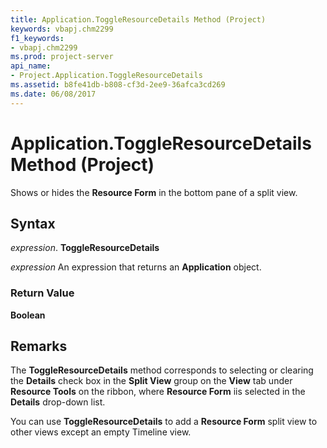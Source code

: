 ```yaml
---
title: Application.ToggleResourceDetails Method (Project)
keywords: vbapj.chm2299
f1_keywords:
- vbapj.chm2299
ms.prod: project-server
api_name:
- Project.Application.ToggleResourceDetails
ms.assetid: b8fe41db-b808-cf3d-2ee9-36afca3cd269
ms.date: 06/08/2017
---
```



# Application.ToggleResourceDetails Method (Project)

Shows or hides the  **Resource Form** in the bottom pane of a split view.


## Syntax

 _expression_. **ToggleResourceDetails**

 _expression_ An expression that returns an **Application** object.


### Return Value

 **Boolean**


## Remarks

The  **ToggleResourceDetails** method corresponds to selecting or clearing the **Details** check box in the **Split View** group on the **View** tab under **Resource Tools** on the ribbon, where **Resource Form** iis selected in the **Details** drop-down list.

You can use  **ToggleResourceDetails** to add a **Resource Form** split view to other views except an empty Timeline view.


